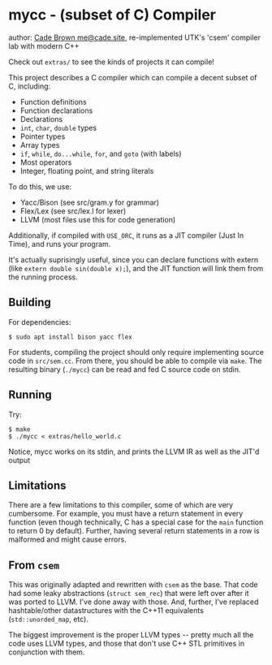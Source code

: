 # mycc - (subset of C) Compiler

author: [Cade Brown <me@cade.site>](mailto:me@cade.site), re-implemented UTK's 'csem' compiler lab with modern C++


Check out `extras/` to see the kinds of projects it can compile!

This project describes a C compiler which can compile a decent subset of C, including:

  * Function definitions
  * Function declarations
  * Declarations
  * `int`, `char`, `double` types
  * Pointer types
  * Array types
  * `if`, `while`, `do...while`, `for`, and `goto` (with labels)
  * Most operators
  * Integer, floating point, and string literals

To do this, we use:

  * Yacc/Bison (see src/gram.y for grammar)
  * Flex/Lex (see src/lex.l for lexer)
  * LLVM (most files use this for code generation)


Additionally, if compiled with `USE_ORC`, it runs as a JIT compiler (Just In Time), and runs your program.

It's actually suprisingly useful, since you can declare functions with extern (like `extern double sin(double x);`), and the JIT function will link them from the running process.


## Building

For dependencies:

```shell
$ sudo apt install bison yacc flex
```

For students, compiling the project should only require implementing source code in `src/sem.cc`. From there, you should be able to compile via `make`. The resulting binary (`./mycc`) can be read and fed C source code on stdin.

## Running

Try:

```shell
$ make
$ ./mycc < extras/hello_world.c
```

Notice, mycc works on its stdin, and prints the LLVM IR as well as the JIT'd output

## Limitations

There are a few limitations to this compiler, some of which are very cumbersome. For example, you must have a return statement in every function (even though technically, C has a special case for the `main` function to return 0 by default). Further, having several return statements in a row is malformed and might cause errors.

## From `csem`

This was originally adapted and rewritten with `csem` as the base. That code had some leaky abstractions (`struct sem_rec`) that were left over after it was ported to LLVM. I've done away with those. And, further, I've replaced hashtable/other datastructures with the C++11 equivalents (`std::unorded_map`, etc).

The biggest improvement is the proper LLVM types -- pretty much all the code uses LLVM types, and those that don't use C++ STL primitives in conjunction with them.

